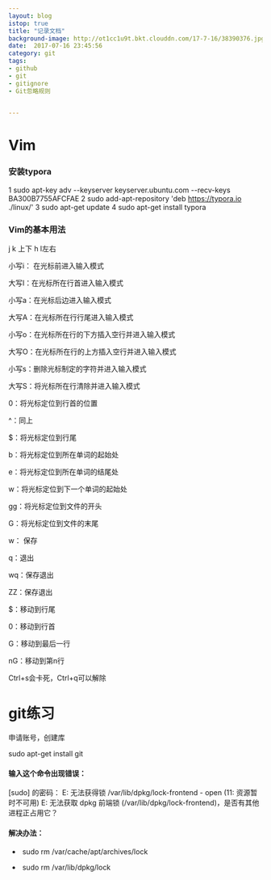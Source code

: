 ```yaml
---
layout: blog
istop: true
title: "记录文档"
background-image: http://ot1cc1u9t.bkt.clouddn.com/17-7-16/38390376.jpg
date:  2017-07-16 23:45:56
category: git
tags:
- github
- git
- gitignore
- Git忽略规则


---
```


# Vim

### 安装typora

1 sudo apt-key adv --keyserver keyserver.ubuntu.com --recv-keys BA300B7755AFCFAE
2 sudo add-apt-repository 'deb https://typora.io ./linux/'
3 sudo apt-get update
4 sudo apt-get install typora



### Vim的基本用法

j k 上下   h l左右

小写i： 在光标前进入输入模式

大写I：在光标所在行首进入输入模式

小写a：在光标后边进入输入模式

大写A：在光标所在行行尾进入输入模式

小写o：在光标所在行的下方插入空行并进入输入模式

大写O：在光标所在行的上方插入空行并进入输入模式

小写s：删除光标制定的字符并进入输入模式

大写S：将光标所在行清除并进入输入模式



0：将光标定位到行首的位置

^：同上

$：将光标定位到行尾

b：将光标定位到所在单词的起始处

e：将光标定位到所在单词的结尾处

w：将光标定位到下一个单词的起始处

gg：将光标定位到文件的开头

G：将光标定位到文件的末尾



w： 保存

q：退出

wq：保存退出

ZZ：保存退出

$：移动到行尾

0：移动到行首

G：移动到最后一行

nG：移动到第n行



Ctrl+s会卡死，Ctrl+q可以解除





# git练习

申请账号，创建库

sudo apt-get install git

#### 输入这个命令出现错误：

[sudo] 的密码： 
E: 无法获得锁 /var/lib/dpkg/lock-frontend - open (11: 资源暂时不可用)
E: 无法获取 dpkg 前端锁 (/var/lib/dpkg/lock-frontend)，是否有其他进程正占用它？

#### 解决办法：

- ​	sudo rm /var/cache/apt/archives/lock

- ​    sudo rm /var/lib/dpkg/lock  

